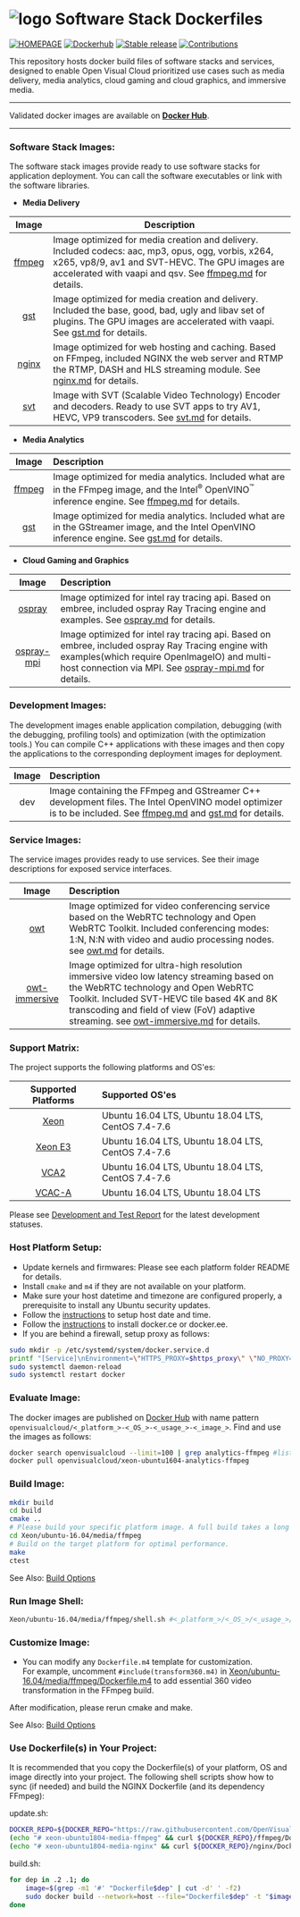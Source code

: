 # ![logo][]  Software Stack Dockerfiles
[![HOMEPAGE](https://img.shields.io/badge/HOMEPAGE-01.org-brightblue.svg)](https://01.org/OpenVisualCloud)
[![Dockerhub](https://img.shields.io/badge/Images-Dockerhub-blue.svg)](https://hub.docker.com/u/openvisualcloud)
[![Stable release](https://img.shields.io/badge/latest_release-v19.11-green.svg)](https://github.com/OpenVisualCloud/Dockerfiles/releases/tag/v19.11)
[![Contributions](https://img.shields.io/badge/contributions-welcome-orange.svg)](https://github.com/OpenVisualCloud/Dockerfiles/wiki)

[logo]: https://avatars3.githubusercontent.com/u/46843401?s=90&v=4

This repository hosts docker build files of software stacks and services, designed to enable Open Visual Cloud prioritized use cases such as media delivery, media analytics, cloud gaming and cloud graphics, and immersive media.

---

Validated docker images are available on [**Docker Hub**](https://hub.docker.com/u/openvisualcloud).

---

### Software Stack Images:

The software stack images provide ready to use software stacks for application deployment. You can call the software executables or link with the software libraries.   

- **Media Delivery**

| Image | Description |
| :-----: | ----- | 
| [ffmpeg](doc/ffmpeg.md) |Image optimized for media creation and delivery. Included codecs: aac, mp3, opus, ogg, vorbis, x264, x265, vp8/9, av1 and SVT-HEVC. The GPU images are accelerated with vaapi and qsv. See [ffmpeg.md](doc/ffmpeg.md) for details.|
| [gst](doc/gst.md) |Image optimized for media creation and delivery. Included the base, good, bad, ugly and libav set of plugins. The GPU images are accelerated with vaapi. See [gst.md](doc/gst.md) for details.|
| [nginx](doc/nginx.md) |Image optimized for web hosting and caching. Based on FFmpeg, included NGINX the web server and RTMP the RTMP, DASH and HLS streaming module. See [nginx.md](doc/nginx.md) for details.|
| [svt](doc/svt.md) |Image with SVT (Scalable Video Technology) Encoder and decoders. Ready to use SVT apps to try AV1, HEVC, VP9 transcoders. See [svt.md](doc/svt.md) for details.|

- **Media Analytics**   

| Image | Description |
| :-----: | :----- | 
| [ffmpeg](doc/ffmpeg.md) |Image optimized for media analytics. Included what are in the FFmpeg image, and the Intel<sup>&reg;</sup> OpenVINO<sup>&trade;</sup> inference engine. See [ffmpeg.md](doc/ffmpeg.md) for details.|
| [gst](doc/gst.md) |Image optimized for media analytics. Included what are in the GStreamer image, and the Intel OpenVINO inference engine. See [gst.md](doc/gst.md) for details.|

- **Cloud Gaming and Graphics**

| Image | Description |
| :-----: | :----- | 
| [ospray](doc/ospray.md) |Image optimized for intel ray tracing api. Based on embree, included ospray Ray Tracing engine and examples. See [ospray.md](doc/ospray.md) for details.|
| [ospray-mpi](doc/ospray-mpi.md) |Image optimized for intel ray tracing api. Based on embree, included ospray Ray Tracing engine with examples(which require OpenImageIO) and multi-host connection via MPI. See [ospray-mpi.md](doc/ospray-mpi.md) for details.|

### Development Images:     

The development images enable application compilation, debugging (with the debugging, profiling tools) and optimization (with the optimization tools.) You can compile C++ applications with these images and then copy the applications to the corresponding deployment images for deployment.       

| Image | Description |
| :-----: | :----- | 
| dev | Image containing the FFmpeg and GStreamer C++ development files. The Intel OpenVINO model optimizer is to be included. See [ffmpeg.md](doc/ffmpeg.md) and [gst.md](doc/gst.md) for details.|

### Service Images:

The service images provides ready to use services. See their image descriptions for exposed service interfaces.    

| Image | Description |
| :-----: | :----- | 
| [owt](doc/owt.md)| Image optimized for video conferencing service based on the WebRTC technology and Open WebRTC Toolkit. Included conferencing modes: 1:N, N:N with video and audio processing nodes. see [owt.md](doc/owt.md) for details. |
| [owt-immersive](doc/owt-immersive.md)| Image optimized for ultra-high resolution immersive video low latency streaming based on the WebRTC technology and Open WebRTC Toolkit. Included SVT-HEVC tile based 4K and 8K transcoding and field of view (FoV) adaptive streaming. see [owt-immersive.md](doc/owt-immersive.md) for details. |

### Support Matrix:

The project supports the following platforms and OS'es:

| Supported Platforms | Supported OS'es |
| :---: | :--- |
| [Xeon](Xeon) | Ubuntu 16.04 LTS, Ubuntu 18.04 LTS, CentOS 7.4-7.6 |
| [Xeon E3](XeonE3) | Ubuntu 16.04 LTS, Ubuntu 18.04 LTS, CentOS 7.4-7.6 |
| [VCA2](VCA2) | Ubuntu 16.04 LTS, Ubuntu 18.04 LTS, CentOS 7.4-7.6 |
| [VCAC-A](VCAC-A) | Ubuntu 16.04 LTS, Ubuntu 18.04 LTS |

Please see [Development and Test Report](doc/test.md) for the latest development statuses.    

### Host Platform Setup:

- Update kernels and firmwares: Please see each platform folder README for details.    
- Install `cmake` and `m4` if they are not available on your platform.  
- Make sure your host datetime and timezone are configured properly, a prerequisite to install any Ubuntu security updates.     
- Follow the [instructions](https://www.digitalocean.com/community/tutorials/how-to-set-up-time-synchronization-on-ubuntu-18-04) to setup host date and time.
- Follow the [instructions](https://docs.docker.com/install) to install docker.ce or docker.ee.    
- If you are behind a firewall, setup proxy as follows:    

```bash
sudo mkdir -p /etc/systemd/system/docker.service.d    
printf "[Service]\nEnvironment=\"HTTPS_PROXY=$https_proxy\" \"NO_PROXY=$no_proxy\"\n" | sudo tee /etc/systemd/system/docker.service.d/proxy.conf    
sudo systemctl daemon-reload     
sudo systemctl restart docker     
```

### Evaluate Image:

The docker images are published on [Docker Hub](https://hub.docker.com/u/openvisualcloud) with name pattern ```openvisualcloud/<_platform_>-<_OS_>-<_usage_>-<_image_>```. Find and use the images as follows:  

```bash
docker search openvisualcloud --limit=100 | grep analytics-ffmpeg #list media analytics ffmpeg images 
docker pull openvisualcloud/xeon-ubuntu1604-analytics-ffmpeg
```

### Build Image: 

```bash
mkdir build    
cd build     
cmake ..     
# Please build your specific platform image. A full build takes a long time.
cd Xeon/ubuntu-16.04/media/ffmpeg     
# Build on the target platform for optimal performance.
make    
ctest   
```
See Also: [Build Options](doc/cmake.md)

### Run Image Shell:

```bash
Xeon/ubuntu-16.04/media/ffmpeg/shell.sh #<_platform_>/<_OS_>/<_usage_>/<_image_>
```

### Customize Image:

- You can modify any ```Dockerfile.m4``` template for customization.     
For example, uncomment ```#include(transform360.m4)``` in [Xeon/ubuntu-16.04/media/ffmpeg/Dockerfile.m4](Xeon/ubuntu-16.04/media/ffmpeg/Dockerfile.m4) to add essential 360 video transformation in the FFmpeg build.    

After modification, please rerun cmake and make.     

See Also: [Build Options](doc/cmake.md)

### Use Dockerfile(s) in Your Project:

It is recommended that you copy the Dockerfile(s) of your platform, OS and image directly into your project. The following shell scripts show how to sync (if needed) and build the NGINX Dockerfile (and its dependency FFmpeg):

update.sh:   
```bash
DOCKER_REPO=${DOCKER_REPO="https://raw.githubusercontent.com/OpenVisualCloud/Dockerfiles/master/Xeon/ubuntu-18.04/media"}    
(echo "# xeon-ubuntu1804-media-ffmpeg" && curl ${DOCKER_REPO}/ffmpeg/Dockerfile) > Dockerfile.2    
(echo "# xeon-ubuntu1804-media-nginx" && curl ${DOCKER_REPO}/nginx/Dockerfile) > Dockerfile.1    
```
build.sh:   
```bash
for dep in .2 .1; do   
    image=$(grep -m1 '#' "Dockerfile$dep" | cut -d' ' -f2)   
    sudo docker build --network=host --file="Dockerfile$dep" -t "$image:latest" . $(env | grep -E '_(proxy)=' | sed 's/^/--build-arg /')   
done  
```
